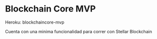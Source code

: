 # Blockchain Core MVP

Heroku: blockchaincore-mvp

Cuenta con una minima funcionalidad para correr con Stellar Blockchain